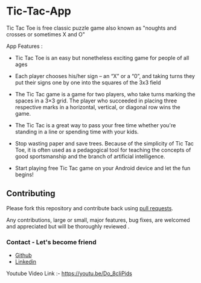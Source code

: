# Tic-Tac-App 
Tic Tac Toe is free classic puzzle game also known as
"noughts and crosses or sometimes X and O"

App Features :
* Tic Tac Toe is an easy but nonetheless exciting game for people of all ages

* Each player chooses his/her sign – an “X” or a “0”, and taking turns they put their signs one by one into the squares of the 3x3 field

* The Tic Tac  game is a game for two players, who take turns marking the spaces in a 3×3 grid. 
  The player who succeeded in placing three respective marks in a horizontal, vertical, or diagonal row wins the game.
  
* The Tic Tac  is a great way to pass your free time whether you're standing in a line or spending time with your kids.

* Stop wasting paper and save trees. Because of the simplicity of Tic Tac Toe, it is often used as a pedagogical tool for 
  teaching the concepts of good sportsmanship and the branch of artificial intelligence.
  
* Start playing free Tic Tac game on your Android device and let the fun begins!


 ## Contributing

Please fork this repository and contribute back using
[pull requests](https://github.com/Amirkhan5949/ChatApp/pulls).

Any contributions, large or small, major features, bug fixes, are welcomed and appreciated
but will be thoroughly reviewed .

### Contact - Let's become friend
 - [Github](https://github.com/Amirkhan5949)
- [Linkedin](https://www.linkedin.com/in/aamir-khan-710185197/)

Youtube Video Link :-  https://youtu.be/Do_8cIiPids





